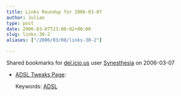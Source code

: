 ```yaml
---
title: Links Roundup for 2006-03-07
author: Julian
type: post
date: 2006-03-07T23:00:02+00:00
slug: links-30-2 
aliases: ["/2006/03/08/links-30-2"]

---
```

Shared bookmarks for [del.icio.us][1] user  [Synesthesia][2] on 2006-03-07

  * [ADSL Tweaks Page][3]:
  
       
    Keywords: [ADSL][4]

 [1]: https://del.icio.us/
 [2]: https://del.icio.us/synesthesia
 [3]: https://www.pengbo.dsl.pipex.com/ppages/tweaks.shtml "https://www.pengbo.dsl.pipex.com/ppages/tweaks.shtml"
 [4]: https://del.icio.us/synesthesia/ADSL